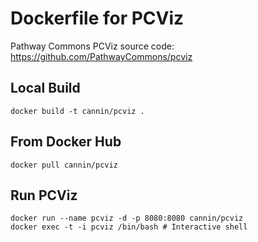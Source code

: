 # Dockerfile for PCViz

Pathway Commons PCViz source code: https://github.com/PathwayCommons/pcviz

## Local Build 
```
docker build -t cannin/pcviz .
```

## From Docker Hub 
```
docker pull cannin/pcviz
```

## Run PCViz
```
docker run --name pcviz -d -p 8080:8080 cannin/pcviz
docker exec -t -i pcviz /bin/bash # Interactive shell
```